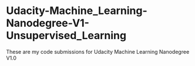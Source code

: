 # Udacity-Machine_Learning-Nanodegree-V1-Unsupervised_Learning
These are my code submissions for Udacity  Machine Learning Nanodegree V1.0
